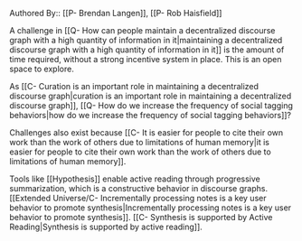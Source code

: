 Authored By:: [[P- Brendan Langen]], [[P- Rob Haisfield]]

A challenge in [[Q- How can people maintain a decentralized discourse graph with a high quantity of information in it|maintaining a decentralized discourse graph with a high quantity of information in it]] is the amount of time required, without a strong incentive system in place. This is an open space to explore.

As [[C- Curation is an important role in maintaining a decentralized discourse graph|curation is an important role in maintaining a decentralized discourse graph]], 
[[Q- How do we increase the frequency of social tagging behaviors|how do we increase the frequency of social tagging behaviors]]?

Challenges also exist because [[C- It is easier for people to cite their own work than the work of others due to limitations of human memory|it is easier for people to cite their own work than the work of others due to limitations of human memory]]. 

Tools like [[Hypothesis]] enable active reading through progressive summarization, which is a constructive behavior in discourse graphs. [[Extended Universe/C- Incrementally processing notes is a key user behavior to promote synthesis|Incrementally processing notes is a key user behavior to promote synthesis]]. [[C- Synthesis is supported by Active Reading|Synthesis is supported by active reading]]. 